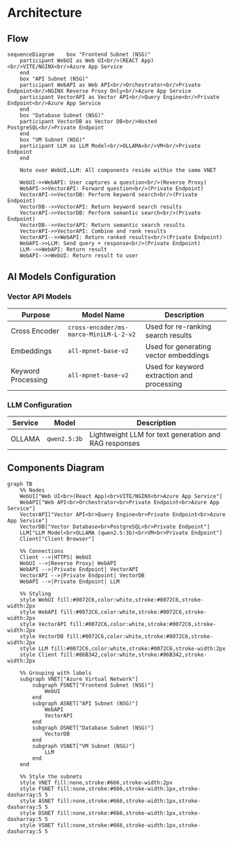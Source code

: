 # Architecture

## Flow

```mermaid
sequenceDiagram    box "Frontend Subnet (NSG)" 
    participant WebUI as Web UI<br/>(REACT App)<br/>VITE/NGINX<br/>Azure App Service
    end
    box "API Subnet (NSG)"
    participant WebAPI as Web API<br/>Orchestrator<br/>Private Endpoint<br/>NGINX Reverse Proxy Only<br/>Azure App Service
    participant VectorAPI as Vector API<br/>Query Engine<br/>Private Endpoint<br/>Azure App Service
    end
    box "Database Subnet (NSG)"
    participant VectorDB as Vector DB<br/>Hosted PostgreSQL<br/>Private Endpoint
    end
    box "VM Subnet (NSG)"
    participant LLM as LLM Model<br/>OLLAMA<br/>VM<br/>Private Endpoint
    end

    Note over WebUI,LLM: All components reside within the same VNET

    WebUI->>WebAPI: User captures a question<br/>(Reverse Proxy)
    WebAPI->>VectorAPI: Forward question<br/>(Private Endpoint)
    VectorAPI->>VectorDB: Perform keyword search<br/>(Private Endpoint)
    VectorDB-->>VectorAPI: Return keyword search results
    VectorAPI->>VectorDB: Perform semantic search<br/>(Private Endpoint)
    VectorDB-->>VectorAPI: Return semantic search results
    VectorAPI->>VectorAPI: Combine and rank results
    VectorAPI-->>WebAPI: Return ranked results<br/>(Private Endpoint)
    WebAPI->>LLM: Send query + response<br/>(Private Endpoint)
    LLM-->>WebAPI: Return result
    WebAPI-->>WebUI: Return result to user
```

## AI Models Configuration

### Vector API Models

| Purpose | Model Name | Description |
|---------|------------|-------------|
| Cross Encoder | `cross-encoder/ms-marco-MiniLM-L-2-v2` | Used for re-ranking search results |
| Embeddings | `all-mpnet-base-v2` | Used for generating vector embeddings |
| Keyword Processing | `all-mpnet-base-v2` | Used for keyword extraction and processing |

### LLM Configuration

| Service | Model | Description |
|---------|-------|-------------|
| OLLAMA | `qwen2.5:3b` | Lightweight LLM for text generation and RAG responses |

## Components Diagram

```mermaid
graph TB
    %% Nodes
    WebUI["Web UI<br>(React App)<br>VITE/NGINX<br>Azure App Service"]
    WebAPI["Web API<br>Orchestrator<br>Private Endpoint<br>Azure App Service"]
    VectorAPI["Vector API<br>Query Engine<br>Private Endpoint<br>Azure App Service"]
    VectorDB["Vector Database<br>PostgreSQL<br>Private Endpoint"]
    LLM["LLM Model<br>OLLAMA (qwen2.5:3b)<br>VM<br>Private Endpoint"]
    Client["Client Browser"]
    
    %% Connections
    Client -->|HTTPS| WebUI
    WebUI -->|Reverse Proxy| WebAPI
    WebAPI -->|Private Endpoint| VectorAPI
    VectorAPI -->|Private Endpoint| VectorDB
    WebAPI -->|Private Endpoint| LLM
    
    %% Styling
    style WebUI fill:#0072C6,color:white,stroke:#0072C6,stroke-width:2px
    style WebAPI fill:#0072C6,color:white,stroke:#0072C6,stroke-width:2px
    style VectorAPI fill:#0072C6,color:white,stroke:#0072C6,stroke-width:2px
    style VectorDB fill:#0072C6,color:white,stroke:#0072C6,stroke-width:2px
    style LLM fill:#0072C6,color:white,stroke:#0072C6,stroke-width:2px
    style Client fill:#86B342,color:white,stroke:#86B342,stroke-width:2px
    
    %% Grouping with labels
    subgraph VNET["Azure Virtual Network"]
        subgraph FSNET["Frontend Subnet (NSG)"]
            WebUI
        end
        subgraph ASNET["API Subnet (NSG)"]
            WebAPI
            VectorAPI
        end
        subgraph DSNET["Database Subnet (NSG)"]
            VectorDB
        end
        subgraph VSNET["VM Subnet (NSG)"]
            LLM
        end
    end
    
    %% Style the subnets
    style VNET fill:none,stroke:#666,stroke-width:2px
    style FSNET fill:none,stroke:#666,stroke-width:1px,stroke-dasharray:5 5
    style ASNET fill:none,stroke:#666,stroke-width:1px,stroke-dasharray:5 5
    style DSNET fill:none,stroke:#666,stroke-width:1px,stroke-dasharray:5 5
    style VSNET fill:none,stroke:#666,stroke-width:1px,stroke-dasharray:5 5
```
